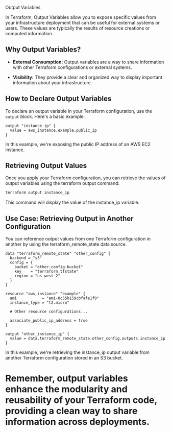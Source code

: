 Output Variables

In Terraform, Output Variables allow you to expose specific values from your infrastructure deployment that can be useful for external systems or users. These values are typically the results of resource creations or computed information.

## Why Output Variables?

- **External Consumption:** Output variables are a way to share information with other Terraform configurations or external systems.

- **Visibility:** They provide a clear and organized way to display important information about your infrastructure.

## How to Declare Output Variables

To declare an output variable in your Terraform configuration, use the `output` block. Here's a basic example:

```hcl
output "instance_ip" {
  value = aws_instance.example.public_ip
}
```
In this example, we're exposing the public IP address of an AWS EC2 instance.

## Retrieving Output Values

Once you apply your Terraform configuration, you can retrieve the values of output variables using the terraform output command:

```bash
terraform output instance_ip
```
This command will display the value of the instance_ip variable.

## Use Case: Retrieving Output in Another Configuration

You can reference output values from one Terraform configuration in another by using the terraform_remote_state data source.

```hcl
data "terraform_remote_state" "other_config" {
  backend = "s3"
  config = {
    bucket = "other-config-bucket"
    key    = "terraform.tfstate"
    region = "us-west-2"
  }
}

resource "aws_instance" "example" {
  ami           = "ami-0c55b159cbfafe1f0"
  instance_type = "t2.micro"
  
  # Other resource configurations...

  associate_public_ip_address = true
}

output "other_instance_ip" {
  value = data.terraform_remote_state.other_config.outputs.instance_ip
}
```

In this example, we're retrieving the instance_ip output variable from another Terraform configuration stored in an S3 bucket.

# Remember, output variables enhance the modularity and reusability of your Terraform code, providing a clean way to share information across deployments.





